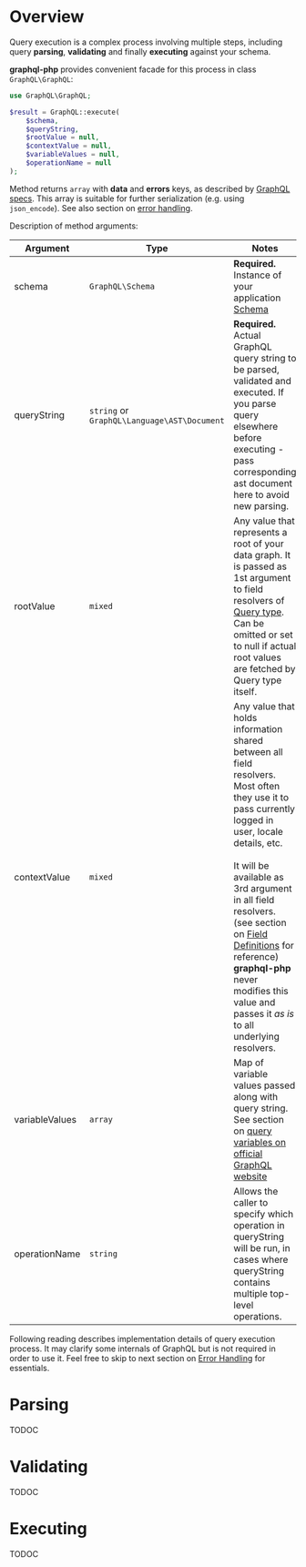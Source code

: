 # Overview
Query execution is a complex process involving multiple steps, including query **parsing**, 
**validating** and finally **executing** against your schema.

**graphql-php** provides convenient facade for this process in class `GraphQL\GraphQL`:

```php
use GraphQL\GraphQL;

$result = GraphQL::execute(
    $schema, 
    $queryString, 
    $rootValue = null, 
    $contextValue = null, 
    $variableValues = null, 
    $operationName = null
);
```

Method returns `array` with **data** and **errors** keys, as described by 
[GraphQL specs](http://facebook.github.io/graphql/#sec-Response-Format).
This array is suitable for further serialization (e.g. using `json_encode`). 
See also section on [error handling](error-handling/).


Description of method arguments:

Argument     | Type     | Notes
------------ | -------- | -----
schema       | `GraphQL\Schema` | **Required.** Instance of your application [Schema](type-system/schema/)
queryString  | `string` or `GraphQL\Language\AST\Document` | **Required.** Actual GraphQL query string to be parsed, validated and executed. If you parse query elsewhere before executing - pass corresponding ast document here to avoid new parsing.
rootValue  | `mixed` | Any value that represents a root of your data graph. It is passed as 1st argument to field resolvers of [Query type](type-system/schema/#query-and-mutation-types). Can be omitted or set to null if actual root values are fetched by Query type itself.
contextValue  | `mixed` | Any value that holds information shared between all field resolvers. Most often they use it to pass currently logged in user, locale details, etc.<br><br>It will be available as 3rd argument in all field resolvers. (see section on [Field Definitions](type-system/object-types/#field-configuration-options) for reference) **graphql-php** never modifies this value and passes it *as is* to all underlying resolvers.
variableValues | `array` | Map of variable values passed along with query string. See section on [query variables on official GraphQL website](http://graphql.org/learn/queries/#variables)
operationName | `string` | Allows the caller to specify which operation in queryString will be run, in cases where queryString contains multiple top-level operations.

Following reading describes implementation details of query execution process. It may clarify some 
internals of GraphQL but is not required in order to use it. Feel free to skip to next section 
on [Error Handling](error-handling/) for essentials.


# Parsing
TODOC

# Validating
TODOC

# Executing
TODOC

